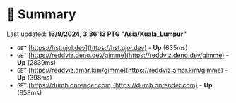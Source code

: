 # 📖 Summary
Last updated: **16/9/2024, 3:36:13 PTG "Asia/Kuala_Lumpur"**

- `GET` [https://hst.ujol.dev](https://hst.ujol.dev) - **Up** (635ms)
- `GET` [https://reddviz.deno.dev/gimme](https://reddviz.deno.dev/gimme) - **Up** (2839ms)
- `GET` [https://reddviz.amar.kim/gimme](https://reddviz.amar.kim/gimme) - **Up** (398ms)
- `GET` [https://dumb.onrender.com](https://dumb.onrender.com) - **Up** (858ms)
